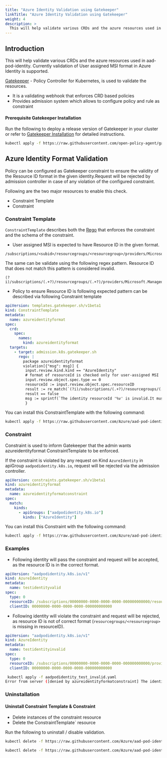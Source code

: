 ```yaml
---
title: "Azure Identity Validation using Gatekeeper"
linkTitle: "Azure Identity Validation using Gatekeeper"
weight: 4
description: >
  This will help validate various CRDs and the azure resources used in aad-pod-identity. Currently validation of User assigned MSI format in Azure Identity is supported.
---
```


## Introduction

This will help validate various CRDs and the azure resources used in aad-pod-identity.
Currently validation of User assigned MSI format in Azure Identity is supported.

[Gatekeeper](https://github.com/open-policy-agent/gatekeeper) - Policy Controller for Kubernetes, is used to validate the resources.
  * It is a validating webhook that enforces CRD based policies
  * Provides admission system which allows to configure policy and rule as constraint

#### Prerequisite Gatekeeper Installation

Run the following to deploy a release version of Gatekeeper in your cluster or refer to [Gatekeeper Installation](https://github.com/open-policy-agent/gatekeeper#installation-instructions) for detailed instructions.

```sh
kubectl apply -f https://raw.githubusercontent.com/open-policy-agent/gatekeeper/master/deploy/gatekeeper.yaml
```

## Azure Identity Format Validation

Policy can be configured as Gatekeeper constraint to ensure the validity of the Resource ID format in the given identity.Request will be rejected by admission controller in case of any violation of the configured constraint.

Following are the two major resources to enable this check.

   * Constraint Template
   * Constraint

### Constraint Template

`ConstraintTemplate` describes both the [Rego](https://www.openpolicyagent.org/docs/latest/policy-language/) that enforces the constraint and the schema of the constraint.

   * User assigned MSI is expected to have Resource ID in the given format.

   ```
   /subscriptions/<subid>/resourcegroups/<resourcegroup>/providers/Microsoft.ManagedIdentity/userAssignedIdentities/<name>
   ```

   The same can be validate using the following regex pattern. Resource ID that does not match this pattern is considered invalid.

   ```
   (?i)/subscriptions/(.+?)/resourcegroups/(.+?)/providers/Microsoft.ManagedIdentity/(.+?)/(.+)
   ```

   * Policy to ensure Resource ID is following expected pattern can be described via following Constraint template

```yaml
apiVersion: templates.gatekeeper.sh/v1beta1
kind: ConstraintTemplate
metadata:
  name: azureidentityformat
spec:
  crd:
    spec:
      names:
        kind: azureidentityformat
  targets:
    - target: admission.k8s.gatekeeper.sh
      rego: |
        package azureidentityformat
        violation[{"msg": msg}] {
         input.review.kind.kind == "AzureIdentity"
         # format of resourceId is checked only for user-assigned MSI
         input.review.object.spec.type == 0
         resourceId := input.review.object.spec.resourceID
         result := re_match(`(?i)/subscriptions/(.+?)/resourcegroups/(.+?)/providers/Microsoft.ManagedIdentity/(.+?)/(.+)`,resourceId)
         result == false
         msg := sprintf(`The identity resourceId '%v' is invalid.It must be of the following format: '/subscriptions/<subid>/resourcegroups/<resourcegroup>/providers/Microsoft.ManagedIdentity/userAssignedIdentities/<name>'`,[resourceId])
         }
```

You can install this ConstraintTemplate with the following command:

```sh
kubectl apply -f https://raw.githubusercontent.com/Azure/aad-pod-identity/master/validation/gatekeeper/azureidentityformat_template.yaml
```

### Constraint

Constraint is used to inform Gatekeeper that the admin wants azureidentityformat ConstraintTemplate to be enforced.

If the constraint is violated by any request on Kind `AzureIdentity` in apiGroup `aadpodidentity.k8s.io`, request will be rejected via the admission controller.

```yaml
apiVersion: constraints.gatekeeper.sh/v1beta1
kind: azureidentityformat
metadata:
  name: azureidentityformatconstraint
spec:
  match:
    kinds:
      - apiGroups: ["aadpodidentity.k8s.io"]
        kinds: ["AzureIdentity"]
```

You can install this Constraint with the following command:

```sh
kubectl apply -f https://raw.githubusercontent.com/Azure/aad-pod-identity/master/validation/gatekeeper/azureidentityformat_constraint.yaml
```

### Examples

   * Following identity will pass the constraint and request will be accepted, as the resource ID is in the correct format.

```yaml
apiVersion: "aadpodidentity.k8s.io/v1"
kind: AzureIdentity
metadata:
  name: testidentityvalid
spec:
  type: 0
  resourceID: /subscriptions/00000000-0000-0000-0000-000000000000/resourcegroups/myResourceGroup/providers/Microsoft.ManagedIdentity/userAssignedIdentities/testidentity
  clientID: 00000000-0000-0000-0000-000000000000
```

   * Following identity will violate the constraint and request will be rejected,  as resource ID is not of correct format (`resourcegroups/<resourcegroup>` is missing in resourceID).

```yaml
apiVersion: "aadpodidentity.k8s.io/v1"
kind: AzureIdentity
metadata:
  name: testidentityinvalid
spec:
  type: 0
  resourceID: /subscriptions/00000000-0000-0000-0000-000000000000/providers/Microsoft.ManagedIdentity/userAssignedIdentities/myidentity
  clientID: 00000000-0000-0000-0000-000000000000
```

```sh
 kubectl apply -f aadpodidentity_test_invalid.yaml
Error from server ([denied by azureidentityformatconstraint] The identity resourceId '/subscriptions/00000000-0000-0000-0000-000000000000/providers/Microsoft.ManagedIdentity/userAssignedIdentities/myidentity' is invalid.It must be of the following format: '/subscriptions/<subid>/resourcegroups/<resourcegroup>/providers/Microsoft.ManagedIdentity/userAssignedIdentities/<name>'): error when creating "aadpodidentity_test_invalid.yaml": admission webhook "validation.gatekeeper.sh" denied the request: [denied by azureidentityformatconstraint] The identity resourceId '/subscriptions/00000000-0000-0000-0000-000000000000/providers/Microsoft.ManagedIdentity/userAssignedIdentities/myidentity' is invalid.It must be of the following format: '/subscriptions/<subid>/resourcegroups/<resourcegroup>/providers/Microsoft.ManagedIdentity/userAssignedIdentities/<name>'
```


### Uninstallation

#### Uninstall Constraint Template & Constraint

   * Delete instances of the constraint resource
   * Delete the ConstraintTemplate` resource

Run the following to uninstall / disable validation.

```sh
kubectl delete -f https://raw.githubusercontent.com/Azure/aad-pod-identity/master/validation/gatekeeper/azureidentityformat_constraint.yaml

kubectl delete -f https://raw.githubusercontent.com/Azure/aad-pod-identity/master/validation/gatekeeper/azureidentityformat_template.yaml
```